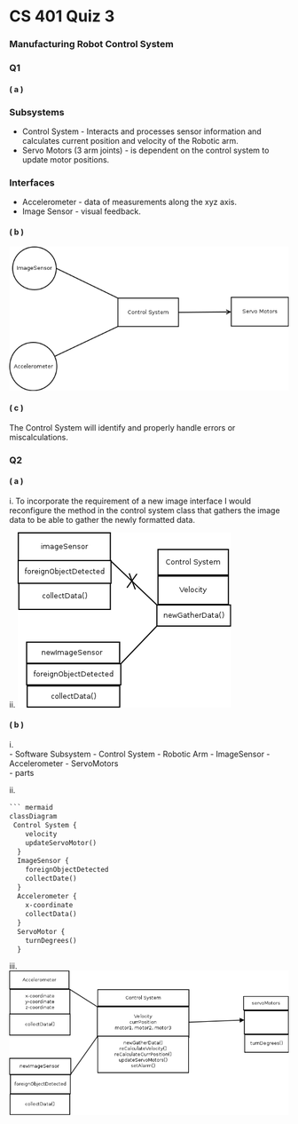 
# CS 401 Quiz 3

  

### Manufacturing Robot Control System

### Q1

#### ( a )
### Subsystems 
- Control System  - Interacts and processes sensor information and calculates current position and velocity of the Robotic arm.  
- Servo Motors (3 arm joints) - is dependent on the control system to update motor positions.  

### Interfaces 
- Accelerometer - data of measurements along the xyz axis.  
- Image Sensor - visual feedback.  

#### ( b )

 ![Component Diagram](images/swe1b.png)
 
#### ( c )

The Control System will identify and properly handle errors or miscalculations.  

### Q2

#### ( a )
i.  To incorporate the requirement of a new image interface I would reconfigure the method in the control system class that gathers the image data to be able to gather the newly formatted data.  

ii.    ![Class Diagram](images/swe2a.png)
   

#### ( b )
i.  
     - Software Subsystem
     - Control System
     - Robotic Arm 
     - ImageSensor
     - Accelerometer 
     - ServoMotors  
     - parts 
     
ii. 

    ``` mermaid
    classDiagram 
     Control System {
        velocity
        updateServoMotor()
      }
      ImageSensor {
        foreignObjectDetected 
        collectDate()
      }
      Accelerometer {
        x-coordinate
        collectData()
      } 
      ServoMotor {
        turnDegrees()
      }
 
 iii. 
  ![Full Class Diagram](images/swe2b.png)
    
